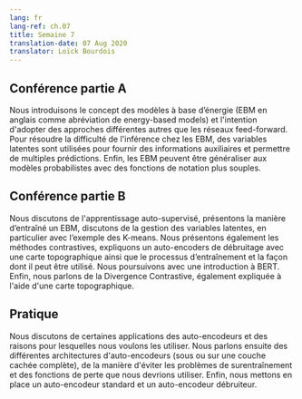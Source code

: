 ```yaml
---
lang: fr
lang-ref: ch.07
title: Semaine 7
translation-date: 07 Aug 2020
translator: Loïck Bourdois
---
```


<!--
## Lecture part A

We introduced the concept of the energy-based models and the intention for different approaches other than feed-forward networks. To solve the difficulty of the inference in EBM, latent variables are used to provide auxiliary information and enable multiple possible predictions. Finally, the EBM can generalize to probabilistic model with more flexible scoring functions.
-->


## Conférence partie A


Nous introduisons le concept des modèles à base d’énergie (EBM en anglais comme abréviation de energy-based models) et l'intention d'adopter des approches différentes autres que les réseaux feed-forward. Pour résoudre la difficulté de l'inférence chez les EBM, des variables latentes sont utilisées pour fournir des informations auxiliaires et permettre de multiples prédictions. Enfin, les EBM peuvent être généraliser aux modèles probabilistes avec des fonctions de notation plus souples.


<!--
## Lecture part B

We discussed self-supervised learning, introduced how to train an Energy-based models, discussed Latent Variable EBM, specifically with an explained K-means example. We also introduced Contrastive Methods, explained a denoising autoencoder with a topographic map, the training process, and how it can be used, followed by an introduction to BERT. Finally, we talked about Contrastive Divergence, also explained using a topographic map.
-->

## Conférence partie B

Nous discutons de l'apprentissage auto-supervisé, présentons la manière d’entraîné un EBM, discutons de la gestion des variables latentes, en particulier avec l’exemple des K-means. Nous présentons également les méthodes contrastives, expliquons un auto-encoders de débruitage avec une carte topographique ainsi que le processus d’entraînement et la façon dont il peut être utilisé. Nous poursuivons avec une introduction à BERT. Enfin, nous parlons de la Divergence Contrastive, également expliquée à l'aide d'une carte topographique.


<!--
## Practicum

We discussed some applications of Autoencoders and talked about why we want to use them. Then we talked about different architectures of Autoencoders (under or over complete hidden layer), how to avoid overfitting issues and the loss functions we should use. Finally we implemented a standard Autoencoder and a denoising Autoencoder.
-->

## Pratique
Nous discutons de certaines applications des auto-encodeurs et des raisons pour lesquelles nous voulons les utiliser. Nous parlons ensuite des différentes architectures d'auto-encodeurs (sous ou sur une couche cachée complète), de la manière d'éviter les problèmes de surentraînement et des fonctions de perte que nous devrions utiliser. Enfin, nous mettons en place un auto-encodeur standard et un auto-encodeur débruiteur.

